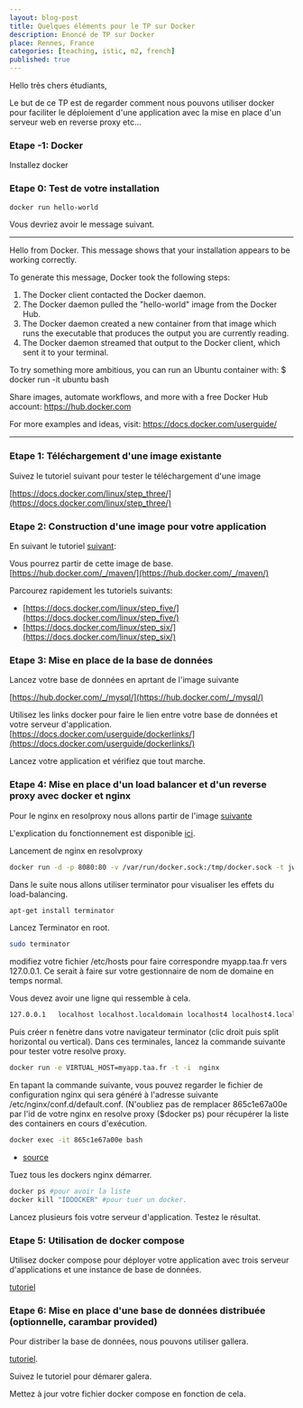 ```yaml
---
layout: blog-post
title: Quelques éléments pour le TP sur Docker
description: Enoncé de TP sur Docker
place: Rennes, France
categories: [teaching, istic, m2, french]
published: true
---
```

Hello très chers étudiants,

Le but de ce TP est de regarder comment nous pouvons utiliser docker pour faciliter le déploiement d'une application avec la mise en place d'un serveur web en reverse proxy etc...



<!--more-->

### Etape -1: Docker

Installez docker

### Etape 0: Test de votre installation 

```bash
docker run hello-world

```

Vous devriez avoir le message suivant. 


----

Hello from Docker.
This message shows that your installation appears to be working correctly.

To generate this message, Docker took the following steps:
 1. The Docker client contacted the Docker daemon.
 2. The Docker daemon pulled the "hello-world" image from the Docker Hub.
 3. The Docker daemon created a new container from that image which runs the
    executable that produces the output you are currently reading.
 4. The Docker daemon streamed that output to the Docker client, which sent it
    to your terminal.

To try something more ambitious, you can run an Ubuntu container with:
 $ docker run -it ubuntu bash

Share images, automate workflows, and more with a free Docker Hub account:
 https://hub.docker.com

For more examples and ideas, visit:
 https://docs.docker.com/userguide/

 
----

### Etape 1: Téléchargement d'une image existante

Suivez le tutoriel suivant pour tester le téléchargement d'une image

[https://docs.docker.com/linux/step_three/](https://docs.docker.com/linux/step_three/)

### Etape 2: Construction d'une image pour votre application

En suivant le tutoriel [suivant](https://docs.docker.com/linux/step_four/):

Vous pourrez partir de cette image de base. 
[https://hub.docker.com/_/maven/](https://hub.docker.com/_/maven/)


Parcourez rapidement les tutoriels suivants:

- [https://docs.docker.com/linux/step_five/](https://docs.docker.com/linux/step_five/)
- [https://docs.docker.com/linux/step_six/](https://docs.docker.com/linux/step_six/)

### Etape 3: Mise en place de la base de données

Lancez votre base de données en aprtant de l'image suivante

[https://hub.docker.com/_/mysql/](https://hub.docker.com/_/mysql/)

Utilisez les links docker pour faire le lien entre votre base de données et votre serveur d'application. 
[https://docs.docker.com/userguide/dockerlinks/](https://docs.docker.com/userguide/dockerlinks/)

Lancez votre application et vérifiez que tout marche. 



### Etape 4: Mise en place d'un load balancer et d'un reverse proxy avec docker et nginx

Pour le nginx en resolproxy nous allons partir de l'image [suivante](https://github.com/jwilder/nginx-proxy)

L'explication du fonctionnement est disponible [ici](http://jasonwilder.com/blog/2014/03/25/automated-nginx-reverse-proxy-for-docker/). 


Lancement de nginx en resolvproxy

```bash
docker run -d -p 8080:80 -v /var/run/docker.sock:/tmp/docker.sock -t jwilder/nginx-proxy 
```


Dans le suite nous allons utiliser terminator pour visualiser les effets du load-balancing. 
```bash
apt-get install terminator
```

Lancez Terminator en root.

```bash
sudo terminator
```


modifiez votre fichier /etc/hosts pour faire correspondre myapp.taa.fr vers 127.0.0.1. Ce serait à faire sur votre gestionnaire de nom de domaine en temps normal.

Vous devez avoir une ligne qui ressemble à cela. 

```bash
127.0.0.1	localhost localhost.localdomain localhost4 localhost4.localdomain head-demo myapp.taa.fr
```

Puis créer n fenètre dans votre navigateur terminator (clic droit puis split horizontal ou vertical). 
Dans ces terminales, lancez la commande suivante pour tester votre resolve proxy.

```bash
docker run -e VIRTUAL_HOST=myapp.taa.fr -t -i  nginx
```

En tapant la commande suivante, vous pouvez regarder le fichier de configuration nginx qui sera généré à l'adresse suivante /etc/nginx/conf.d/default.conf. (N'oubliez pas de remplacer  865c1e67a00e par l'id de votre nginx en resolve proxy ($docker ps) pour récupérer la liste des containers en cours d'exécution.

```bash
docker exec -it 865c1e67a00e bash
```

- [source](http://jasonwilder.com/blog/2014/03/25/automated-nginx-reverse-proxy-for-docker/)


Tuez tous les dockers nginx démarrer. 

```bash
docker ps #pour avoir la liste
docker kill "IDDOCKER" #pour tuer un docker. 
```

Lancez plusieurs fois votre serveur d'application. Testez le résultat. 

### Etape 5: Utilisation de docker compose

Utilisez docker compose pour déployer votre application avec trois serveur d'applications et une instance de base de données. 

[tutoriel](https://docs.docker.com/compose/#overview-of-docker-compose)



### Etape 6: Mise en place d'une base de données distribuée (optionnelle, carambar provided)

Pour distriber la base de données, nous pouvons utiliser gallera. 

[tutoriel](http://galeracluster.com/2015/05/getting-started-galera-with-docker-part-1/). 

Suivez le tutoriel pour démarer galera. 

Mettez à jour votre fichier docker compose en fonction de cela. 

